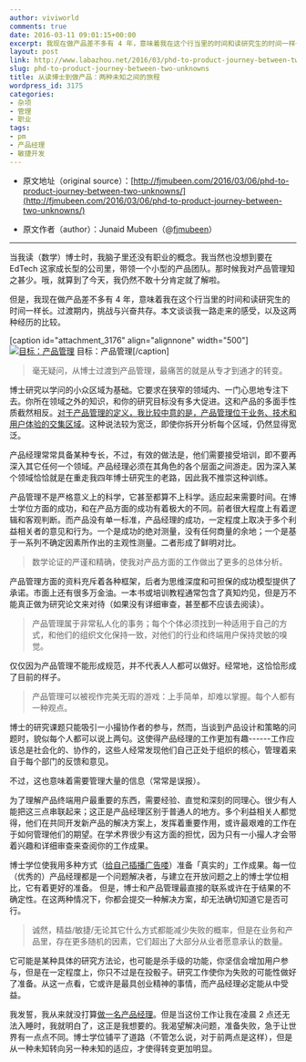 ```yaml
---
author: viviworld
comments: true
date: 2016-03-11 09:01:15+00:00
excerpt: 我现在做产品差不多有 4 年，意味着我在这个行当里的时间和读研究生的时间一样长。过渡期内，挑战与兴奋共存。本文谈谈我一路走来的感受，以及这两种经历的比较。
layout: post
link: http://www.labazhou.net/2016/03/phd-to-product-journey-between-two-unknowns/
slug: phd-to-product-journey-between-two-unknowns
title: 从读博士到做产品：两种未知之间的旅程
wordpress_id: 3175
categories:
- 杂项
- 管理
- 职业
tags:
- pm
- 产品经理
- 敏捷开发
---
```



	
  * 原文地址（original source）：[http://fjmubeen.com/2016/03/06/phd-to-product-journey-between-two-unknowns/](http://fjmubeen.com/2016/03/06/phd-to-product-journey-between-two-unknowns/)

	
  * 原文作者（author）：Junaid Mubeen（@[fjmubeen](https://twitter.com/fjmubeen)）





* * *



当我读（数学）博士时，我脑子里还没有职业的概念。我当然也没想到要在 EdTech 这家成长型的公司里，带领一个小型的产品团队。那时候我对产品管理知之甚少。哦，就算到了今天，我仍然不敢十分肯定就了解啦。

但是，我现在做产品差不多有 4 年，意味着我在这个行当里的时间和读研究生的时间一样长。过渡期内，挑战与兴奋共存。本文谈谈我一路走来的感受，以及这两种经历的比较。

[caption id="attachment_3176" align="alignnone" width="500"][![目标：产品管理](http://www.labazhou.net/wp-content/uploads/2016/03/1-gc7auJTb87iyIU9B_HNcfg.jpeg)](http://www.labazhou.net/wp-content/uploads/2016/03/1-gc7auJTb87iyIU9B_HNcfg.jpeg) 目标：产品管理[/caption]


<blockquote>毫无疑问，从博士过渡到产品管理，最痛苦的就是从专才到通才的转变。</blockquote>


博士研究以学问的小众区域为基础。它要求在狭窄的领域内、一门心思地专注下去。你所在领域之外的知识，和你的研究目标没有多大促进。这和产品的多面手性质截然相反。[对于产品管理的定义，我比较中意的是，产品管理位于业务、技术和用户体验的交集区域](http://www.mindtheproduct.com/2011/10/what-exactly-is-a-product-manager/)。这种说法较为宽泛，即使你拆开分析每个区域，仍然显得宽泛。

产品经理常常具备某种专长，不过，有效的做法是，他们需要接受培训，即不要再深入其它任何一个领域。产品经理必须在其角色的各个层面之间游走。因为深入某个领域恰恰就是在重走我四年博士研究生的老路，因此我不推崇这种训练。

产品管理不是严格意义上的科学，它甚至都算不上科学。适应起来需要时间。在博士学位方面的成功，和在产品方面的成功有着极大的不同。前者很大程度上有着逻辑和客观判断。而产品没有单一标准，产品经理的成功，一定程度上取决于多个利益相关者的意见和行为。一个是成功的绝对测量，没有任何商量的余地；一个是基于一系列不确定因素所作出的主观性测量。二者形成了鲜明对比。


<blockquote>数学论证的严谨和精确，使我对产品方面的工作做出了更多的总体分析。</blockquote>


产品管理方面的资料充斥着各种框架，后者为思维深度和可担保的成功模型提供了承诺。市面上还有很多万金油。一本书或培训教程通常包含了真知灼见，但是万不能真正做为研究论文来对待（如果没有详细审查，甚至都不应该去阅读）。


<blockquote>产品管理属于非常私人化的事务；每个个体必须找到一种适用于自己的方式，和他们的组织文化保持一致，对他们的行业和终端用户保持灵敏的嗅觉。</blockquote>


仅仅因为产品管理不能形成规范，并不代表人人都可以做好。经常地，这恰恰形成了目前的样子。


<blockquote>产品管理可以被视作完美无瑕的游戏：上手简单，却难以掌握。每个人都有一种观点。</blockquote>


博士的研究课题只能吸引一小撮协作者的参与，然而，当谈到产品设计和策略的问题时，貌似每个人都可以说上两句。这使得产品经理的工作更加有趣------工作应该总是社会化的、协作的，这些人经常发现他们自己正处于组织的核心，管理着来自于每个部门的反馈和意见。

不过，这也意味着需要管理大量的信息（常常是误报）。

为了理解产品终端用户最重要的东西，需要经验、直觉和深刻的同理心。很少有人能把这三点串联起来；这正是产品经理区别于普通人的地方。多个利益相关人都觉得，他们在共同开发新产品的解决方案上，发挥着重要作用，或许最艰难的工作在于如何管理他们的期望。在学术界很少有这方面的担忧，因为只有一小撮人才会带着兴趣和详细审查来查阅你的工作成果。

博士学位使我用多种方式（[给自己插播广告喽](https://medium.com/@fjmubeen/ai-no-longer-understand-my-phd-dissertation-and-what-this-means-for-mathematics-education-1d40708f61c#.4cz7x1wd0)）准备「真实的」工作成果。每一位（优秀的）产品经理都是一个问题解决者，与建立在开放问题之上的博士学位相比，它有着更好的准备。 但是，博士和产品管理最直接的联系或许在于结果的不确定性。在这两种情况下，你都会提交一种解决方案，却无法确切知道它是否可行。


<blockquote>诚然，精益/敏捷/无论其它什么方式都能减少失败的概率，但是在业务和产品里，存在更多随机的因素，它们超出了大部分从业者愿意承认的数量。</blockquote>


它可能是某种具体的研究方法论，也可能是杀手级的功能，你坚信会增加用户参与，但是在一定程度上，你只不过是在投骰子。研究工作使你为失败的可能性做好了准备。从这一点看，它或许是最具创业精神的事情，而产品经理必定能从中受益。

我发誓，我从来就没打算[做一名产品经理](http://www.labazhou.net/2015/01/product-managers-guide-shipping-happiness/)。但是当这份工作让我在凌晨 2 点还无法入睡时，我就明白了，这正是我想要的。我渴望解决问题，准备失败，急于让世界有一点点不同。博士学位铺平了道路（不管怎么说，对于前两点是这样），但是从一种未知转向另一种未知的适应，才使得转变更加明显。
